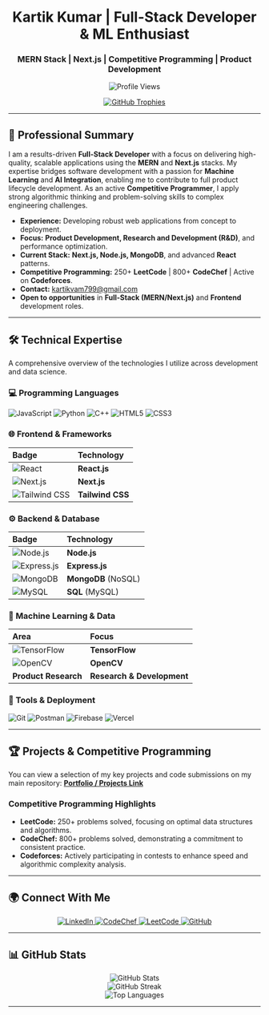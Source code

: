 <h1 align="center">Kartik Kumar | Full-Stack Developer & ML Enthusiast</h1>
<h3 align="center">MERN Stack | Next.js | Competitive Programming | Product Development</h3>

<p align="center">
  <img src="https://komarev.com/ghpvc/?username=KartikKumarRasanya&label=Profile%20Views&color=0e75b6&style=flat" alt="Profile Views" />
</p>

<p align="center">
  <a href="https://github.com/ryo-ma/github-profile-trophy">
    <img src="https://github-profile-trophy.vercel.app/?username=KartikKumarRasanya&theme=algolia&row=1&column=7" alt="GitHub Trophies" />
  </a>
</p>

---

## 💼 Professional Summary

I am a results-driven **Full-Stack Developer** with a focus on delivering high-quality, scalable applications using the **MERN** and **Next.js** stacks. My expertise bridges software development with a passion for **Machine Learning** and **AI Integration**, enabling me to contribute to full product lifecycle development. As an active **Competitive Programmer**, I apply strong algorithmic thinking and problem-solving skills to complex engineering challenges.

-   **Experience:** Developing robust web applications from concept to deployment.
-   **Focus:** **Product Development, Research and Development (R&D)**, and performance optimization.
-   **Current Stack:** **Next.js, Node.js, MongoDB**, and advanced **React** patterns.
-   **Competitive Programming:** 250+ **LeetCode** | 800+ **CodeChef** | Active on **Codeforces**.
-   **Contact:** kartikvam799@gmail.com
-   **Open to opportunities** in **Full-Stack (MERN/Next.js)** and **Frontend** development roles.

---

## 🛠️ Technical Expertise

A comprehensive overview of the technologies I utilize across development and data science.

### 💻 Programming Languages
![JavaScript](https://img.shields.io/badge/JavaScript-F7DF1E?style=for-the-badge&logo=javascript&logoColor=black)
![Python](https://img.shields.io/badge/Python-3776AB?style=for-the-badge&logo=python&logoColor=white)
![C++](https://img.shields.io/badge/C%2B%2B-00599C?style=for-the-badge&logo=c%2B%2B&logoColor=white)
![HTML5](https://img.shields.io/badge/HTML5-E34F26?style=for-the-badge&logo=html5&logoColor=white)
![CSS3](https://img.shields.io/badge/CSS3-1572B6?style=for-the-badge&logo=css3&logoColor=white)

### 🌐 Frontend & Frameworks
| Badge | Technology |
| :--- | :--- |
| ![React](https://img.shields.io/badge/React-20232A?style=for-the-badge&logo=react&logoColor=61DAFB) | **React.js** |
| ![Next.js](https://img.shields.io/badge/Next.js-000000?style=for-the-badge&logo=nextdotjs&logoColor=white) | **Next.js** |
| ![Tailwind CSS](https://img.shields.io/badge/Tailwind%20CSS-06B6D4?style=for-the-badge&logo=tailwindcss&logoColor=white) | **Tailwind CSS** |

### ⚙️ Backend & Database
| Badge | Technology |
| :--- | :--- |
| ![Node.js](https://img.shields.io/badge/Node.js-43853D?style=for-the-badge&logo=node.js&logoColor=white) | **Node.js** |
| ![Express.js](https://img.shields.io/badge/Express.js-000000?style=for-the-badge&logo=express&logoColor=white) | **Express.js** |
| ![MongoDB](https://img.shields.io/badge/MongoDB-4EA94B?style=for-the-badge&logo=mongodb&logoColor=white) | **MongoDB** (NoSQL) |
| ![MySQL](https://img.shields.io/badge/MySQL-4479A1?style=for-the-badge&logo=mysql&logoColor=white) | **SQL** (MySQL) |

### 🤖 Machine Learning & Data
| Area | Focus |
| :--- | :--- |
| ![TensorFlow](https://img.shields.io/badge/TensorFlow-FF6F00?style=for-the-badge&logo=tensorflow&logoColor=white) | **TensorFlow** |
| ![OpenCV](https://img.shields.io/badge/OpenCV-5C3EE8?style=for-the-badge&logo=opencv&logoColor=white) | **OpenCV** |
| **Product Research** | **Research & Development** |

### 🔧 Tools & Deployment
![Git](https://img.shields.io/badge/Git-F05032?style=for-the-badge&logo=git&logoColor=white)
![Postman](https://img.shields.io/badge/Postman-FF6C37?style=for-the-badge&logo=postman&logoColor=white)
![Firebase](https://img.shields.io/badge/Firebase-FFCA28?style=for-the-badge&logo=firebase&logoColor=black)
![Vercel](https://img.shields.io/badge/Vercel-000000?style=for-the-badge&logo=vercel&logoColor=white)

---

## 🏆 Projects & Competitive Programming

You can view a selection of my key projects and code submissions on my main repository: **[Portfolio / Projects Link](https://github.com/KartikKumarRasanya)**

### Competitive Programming Highlights

-   **LeetCode:** 250+ problems solved, focusing on optimal data structures and algorithms.
-   **CodeChef:** 800+ problems solved, demonstrating a commitment to consistent practice.
-   **Codeforces:** Actively participating in contests to enhance speed and algorithmic complexity analysis.

---

## 🌍 Connect With Me

<p align="center">
  <a href="https://linkedin.com/in/kartik-kumar-7774881b0" target="_blank">
    <img src="https://img.shields.io/badge/LinkedIn-0077B5?style=for-the-badge&logo=linkedin&logoColor=white" alt="LinkedIn" />
  </a>
  <a href="https://www.codechef.com/users/kartikrasanya7" target="_blank">
    <img src="https://img.shields.io/badge/CodeChef-5B4638?style=for-the-badge&logo=codechef&logoColor=white" alt="CodeChef" />
  </a>
  <a href="https://www.leetcode.com/kartikkumar79" target="_blank">
    <img src="https://img.shields.io/badge/LeetCode-FFA116?style=for-the-badge&logo=leetcode&logoColor=black" alt="LeetCode" />
  </a>
  <a href="https://github.com/KartikKumarRasanya" target="_blank">
    <img src="https://img.shields.io/badge/GitHub-181717?style=for-the-badge&logo=github&logoColor=white" alt="GitHub" />
  </a>
</p>

---

## 📊 GitHub Stats

<p align="center">
  <img src="https://github-readme-stats.vercel.app/api?username=KartikKumarRasanya&show_icons=true&theme=radical" alt="GitHub Stats" />
  <br>
  <img src="https://github-readme-streak-stats.herokuapp.com/?user=KartikKumarRasanya&theme=radical" alt="GitHub Streak" />
  <br>
  <img src="https://github-readme-stats.vercel.app/api/top-langs/?username=KartikKumarRasanya&layout=compact&theme=radical" alt="Top Languages" />
</p>

---
